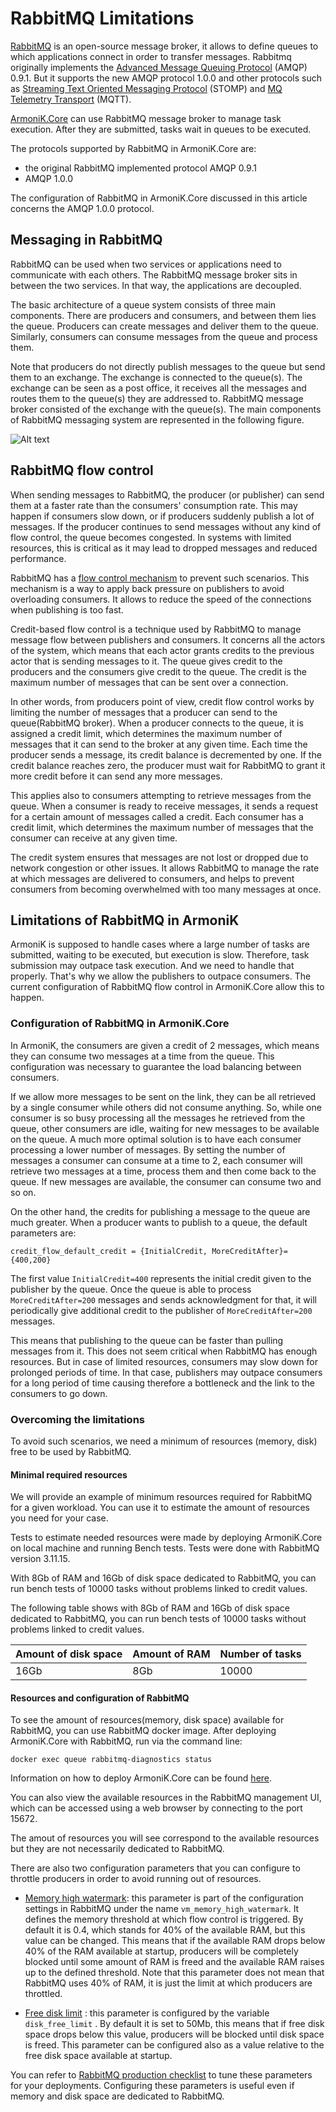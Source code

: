 # RabbitMQ Limitations 

[RabbitMQ](https://www.rabbitmq.com/) is an open-source message broker, it allows to define queues to which applications connect in order to transfer messages. Rabbitmq originally implements the [Advanced Message Queuing Protocol](https://www.amqp.org/) (AMQP) 0.9.1. But it supports the new AMQP protocol 1.0.0 and other protocols such as [Streaming Text Oriented Messaging Protocol](https://stomp.github.io/) (STOMP) and [MQ Telemetry Transport](https://mqtt.org/) (MQTT). 

[ArmoniK.Core](https://github.com/aneoconsulting/armonik.core) can use RabbitMQ message broker to manage task execution. After they are submitted, tasks wait in queues to be executed. 

The protocols supported by RabbitMQ in ArmoniK.Core are:

- the original RabbitMQ implemented protocol AMQP 0.9.1 
- AMQP 1.0.0

The configuration of RabbitMQ in ArmoniK.Core discussed in this article concerns the AMQP 1.0.0 protocol.

## Messaging in RabbitMQ

RabbitMQ can be used when two services or applications need to communicate with each others. The RabbitMQ message broker sits in between the two services. In that way, the applications are decoupled.   

The basic architecture of a queue system consists of three main components. There are producers and consumers, and between them lies the queue. Producers can create messages and deliver them to the queue. Similarly, consumers can consume messages from the queue and process them.  

Note that producers do not directly publish messages to the queue but send them to an exchange. The exchange is connected to the queue(s). The exchange can be seen as a post office, it receives all the messages and routes them to the queue(s) they are addressed to. RabbitMQ message broker consisted of the exchange with the queue(s). The main components of RabbitMQ messaging system are represented in the following figure.

![Alt text](https://blogs.sap.com/wp-content/uploads/2020/10/rabbitmq.png "Rabbitmq architecture")

## RabbitMQ flow control

When sending messages to RabbitMQ, the producer (or publisher) can send them at a faster rate than the consumers' consumption rate. This may happen if consumers slow down, or if producers suddenly publish a lot of messages. If the producer continues to send messages without any kind of flow control, the queue becomes congested. In systems with limited resources, this is critical as it may lead to dropped messages and reduced performance.

RabbitMQ has a [flow control  mechanism](https://blog.rabbitmq.com/posts/2020/05/quorum-queues-and-flow-control-the-concepts/)  to prevent such scenarios. This mechanism is a way to apply back pressure on publishers to avoid overloading consumers. It allows to reduce the speed of the connections when publishing is too fast.

Credit-based flow control is a technique used by RabbitMQ to manage message flow between publishers and consumers. It concerns all the actors of the system, which means that each actor grants credits to the previous actor that is sending messages to it. The queue gives credit to the producers and the consumers give credit to the queue. The credit is the maximum number of messages that can be sent over a connection.

In other words, from producers point of view, credit flow control works by limiting the number of messages that a producer can send to the queue(RabbitMQ broker). When a producer connects to the queue, it is assigned a credit limit, which determines the maximum number of messages that it can send to the broker at any given time. Each time the producer sends a message, its credit balance is decremented by one. If the credit balance reaches zero, the producer must wait for RabbitMQ to grant it more credit before it can send any more messages.

This applies also to consumers attempting to retrieve messages from the queue. When a consumer is ready to receive messages, it sends a request for a certain amount of messages called a credit. Each consumer has a credit limit, which determines the maximum number of messages that the consumer can receive at any given time.

The credit system ensures that messages are not lost or dropped due to network congestion or other issues. It allows RabbitMQ to manage the rate at which messages are delivered to consumers, and helps to prevent consumers from becoming overwhelmed with too many messages at once.


## Limitations of RabbitMQ in ArmoniK

ArmoniK is supposed to handle cases where a large number of tasks are submitted, waiting to be executed, but execution is slow. Therefore, task submission may outpace task execution. And we need to handle that properly. That's why we allow the publishers to outpace consumers. The current configuration of RabbitMQ flow control in ArmoniK.Core allow this to happen.  

### Configuration of RabbitMQ in ArmoniK.Core

In ArmoniK, the consumers are given a credit of 2 messages, which means they can consume two messages at a time from the queue. This configuration was necessary to guarantee the load balancing between consumers. 

If we allow more messages to be sent on the link, they can be all retrieved by a single consumer while others did not consume anything. So, while one consumer is so busy processing all the messages he retrieved from the queue, other consumers are idle, waiting for new messages to be available on the queue. A much more optimal solution is to have each consumer processing a lower number of messages. By setting the number of messages a consumer can consume at a time to 2, each consumer will retrieve two messages at a time, process them and then come back to the queue. If new messages are available, the consumer can consume two and so on.  

On the other hand, the credits for publishing a message to the queue are much greater. When a producer wants to publish to a queue, the default parameters are:

`credit_flow_default_credit = {InitialCredit, MoreCreditAfter}= {400,200}`

The first value `InitialCredit=400` represents the initial credit given to the publisher by the queue. Once the queue is able to process `MoreCreditAfter=200` messages and sends acknowledgment for that, it will periodically give additional credit to the publisher of `MoreCreditAfter=200` messages.

This means that publishing to the queue can be faster than pulling messages from it. This  does not seem critical when RabbitMQ has enough resources. But in case of limited resources, consumers may slow down for prolonged periods of time. In that case, publishers may outpace consumers for a long period of time causing therefore a bottleneck and the link to the consumers to go down.

### Overcoming the limitations

To avoid such scenarios, we need a minimum of resources (memory, disk) free to be used by RabbitMQ. 

#### Minimal required resources

We will provide an example of minimum resources required for RabbitMQ for a given workload. You can use it to estimate the amount of resources you need for your case.

Tests to estimate needed resources were made by deploying ArmoniK.Core on local machine and running Bench tests. Tests were done with RabbitMQ version 3.11.15.

With 8Gb of RAM and 16Gb of disk space dedicated to RabbitMQ, you can run bench tests of 10000 tasks without problems linked to credit values.

The following table shows with 8Gb of RAM and 16Gb of disk space dedicated to RabbitMQ, you can run bench tests of 10000 tasks without problems linked to credit values.

|   Amount of disk space |  Amount of RAM| Number of tasks|
| :---    | :---    | :---    |
| 16Gb | 8Gb  | 10000 | 


#### Resources and configuration of RabbitMQ

To see the amount of resources(memory, disk space) available for RabbitMQ, you can use RabbitMQ docker image. After deploying ArmoniK.Core with RabbitMQ, run via the command line:

```shell
docker exec queue rabbitmq-diagnostics status 
```

Information on how to deploy ArmoniK.Core can be found [here](https://github.com/aneoconsulting/armonik.core).

You can also view the available resources in the RabbitMQ management UI, which can be accessed using a web browser by connecting to the port 15672. 

The amout of resources you will see correspond to the available resources but they are not necessarily dedicated to RabbitMQ.

There are also two configuration parameters that you can configure to throttle producers in order to avoid running out of resources.
 
 - [Memory high watermark](https://www.rabbitmq.com/memory.html): this parameter is part of the configuration settings in RabbitMQ under the name `vm_memory_high_watermark`. It defines the memory threshold at which  flow control is triggered. By default it is 0.4, which stands for 40% of the available RAM, but this value can be changed. This means that if the available RAM drops below 40% of the RAM available at startup, producers will be completely blocked until some amount of RAM is freed and the available RAM raises up to the defined threshold. Note that this parameter does not mean that RabbitMQ uses 40% of RAM, it is just the limit at which producers are throttled.

- [Free disk limit](https://www.rabbitmq.com/disk-alarms.html) : this parameter is configured by the variable `disk_free_limit` . By default it is set to 50Mb, this means that if free disk space drops below this value, producers will be blocked until disk space is freed. This parameter can be configured also as a value relative to the free disk space available at startup. 

You can refer to [RabbitMQ production checklist](https://www.rabbitmq.com/production-checklist.html) to tune these parameters for your deployments. Configuring these parameters  is useful even if memory and disk space are dedicated to RabbitMQ.

